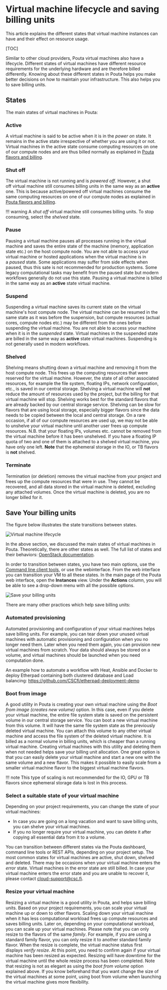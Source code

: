# Virtual machine lifecycle and saving billing units

This article explains the different states that virtual machine instances
can have and their effect on resource usage.

[TOC]

Similar to other cloud providers, Pouta virtual machines also have a lifecycle. 
Different states of virtual machines have different
resource requirements for the underlying hardware and are therefore
billed differently. Knowing about these different states in Pouta 
helps you make better decisions on how to maintain your infrastructure.
This also helps you to save billing units. 

## States

The main states of virtual machines in Pouta:

### Active
A virtual machine is said to be active when it
is in the *power on* state. It remains in the active state
irrespective of whether you are using it or not. Virtual machines in
the active state consume computing resources on one of our compute
nodes and are thus billed normally as explained in [Pouta flavors and billing](vm-flavors-and-billing.md).

### Shut off
The virtual machine is not running and is *powered
off*. However, a shut off virtual machine still consumes billing
units in the same way as an **active** one. This is
because active/powered off virtual machines consume the same computing
resources on one of our compute nodes as explained in [Pouta flavors and billing](vm-flavors-and-billing.md).

!!! warning
    A *shut off* virtual machine still consumes billing units. To stop
    consuming, select the *shelved* state.

### Pause
Pausing a virtual machine pauses all processes running
in the virtual machine and saves the entire state of the machine
(memory, application state etc.) on the host compute node. You are
not able to access your virtual machine or hosted applications when
the virtual machine is in a *paused* state. Some applications may
suffer from side effects when  paused, thus this sate is not
recommended for production systems. Some legacy computational tasks
may benefit from the paused state but modern workflows generally do
not use this state. Pausing a virtual machine is billed in the same
way as an **active** state virtual machine.

### Suspend
Suspending a virtual machine saves its current state on
the virtual machine's host compute node. The virtual machine can be
resumed in the same state as it was before the suspension, but
compute resources (actual cores, compute nodes etc.) may be different
from the ones before suspending the virtual machine. You
are not able to access your machine when it is in the *suspended* state.
Virtual machines in the suspended state are billed in the same way
as **active** state virtual machines. Suspending is not generally used
in modern workflows.

### Shelved
Shelving means shutting down a virtual machine and removing it from the host compute node. 
This frees up the computing resources that were reserved for the virtual machine. 
However, the state of all other associated resources, for example the file system,
floating IPs, network configuration, etc., is saved in our central storage. 
Shelving a virtual machine will **not** reduce the amount of resources used by
the project, but the billing for that virtual machine will stop.
Shelving works best for the standard flavors that are already backed by our 
central storage service. Shelving can be slow for flavors that are using local storage,
especially bigger flavors since the data needs to be copied between the local and 
central storage. On a rare occasion, if all of our compute resources are used up, 
we may not be able to unshelve your virtual machine until another user frees up 
compute resources. N.B. that your floating IPs, volumes etc. cannot be removed from
the virtual machine before it has been unshelved. If you have a floating IP quota
of two and one of them is attached to a shelved virtual machine, you have only one left. 
**Note** that the ephemeral storage in the IO, or TB flavors is **not** shelved.


### Terminate
Termination (or deletion) removes the virtual machine
from your project and frees up the compute resources that were in
use. They cannot be recovered, and all data stored in the virtual
machine is deleted, excluding any attached volumes. Once the virtual
machine is deleted, you are no longer billed for it.

## Save Your billing units

The figure below illustrates the state transitions between
states.

![Virtual machine lifecycle](/img/instance-lifecycle-1.png)

In the above section, we discussed the main states of virtual
machines in Pouta. Theoretically, there are other states as well.
The full list of states and their behaviors: [OpenStack documentation](https://developer.openstack.org/api-guide/compute/server_concepts.html).

In order to transition between states, you have two main options, use the [Command line client tools](/cloud/pouta/command-line-tools/), or use the webinterface.
From the web interface you can transition your VM to all these states. In the main page of the Pouta web interface, open the **Instances** view. Under the **Actions** column, you will be able to see a drop-down menu with all the possible options.

![Save your billing units](/img/Save-Your-billing-units.png)

There are many other practices which help save billing units:

### Automated provisioning
Automated provisioning and configuration
of your virtual machines helps save billing units. For
example, you can tear down your unused virtual machines with automatic
provisioning and configuration when you no longer need them. Later when
you need them again, you can provision new virtual machines from
scratch. Your data should always be stored on a volume, and virtual
machines should be launched when you need computation done. 

An example how to automate a workflow with Heat, Ansible and Docker to
deploy Etherpad containing both clustered database and Load balancing: <https://github.com/CSCfi/etherpad-deployment-demo>

### Boot from image
A good utility in
Pouta is creating your own virtual machine using the *Boot from image
(creates new  volume)* option. In this case, even if you delete your
virtual  machine, the entire file system state is saved on the
persistent volume in our central storage service. You can boot a new
virtual machine from this volume. It will have the same file system
state as the previously deleted virtual machine. You can attach this
volume to any other virtual machine and access the file system of the
deleted virtual machine. It is billed as a normal volume in
billing units, which is cheaper than a running virtual
machine. Creating virtual machines with this utility and deleting them
when not needed helps save your billing unit
allocation. One great option is that you can easily delete your
virtual machine and start a new one with the same volume
and a new flavor. This makes it possible to easily scale
from a smaller virtual machine flavor to the biggest virtual machine
flavors.

!!! note
    This type of scaling is not recommended for the IO,
    GPU or TB flavors since ephemeral storage data is lost in this
    process.

### Select a suitable state of your virtual machine
Depending on your project requirements, you can change the state of your virtual
machines:

-   In case you are going on a long vacation and want to save 
    billing units, you can shelve your virtual machines.
-   If you no longer require your virtual machine, you can delete it
    after copying all essential data from it to a volume.

You can transition between different states via the Pouta dashboard,
command line tools or REST APIs, depending on your project setup. The
most common states for virtual machines are active, shut down,
shelved and deleted. There may be occasions when your virtual machine
enters the _error_ state. Virtual machines in the error state are still
billed. In case your virtual machine enters the error state and you are
unable to recover it, please contact cloud-support@csc.fi.

### Resize your virtual machine
Resizing a virtual machine is a
good utility in Pouta, and helps save billing
units. Based on your project requirements, you can scale your virtual machine up or
down to other flavors. Scaling down your
virtual machine when it has less computational workload frees up
compute resources and saves billing units. Later on,
depending on your computational workload, you can scale up your virtual
machines. Please note that you can only resize to the flavors of the
same *family*. For example, if you are using a standard
family flavor, you can only resize it to another standard family
flavor. When the resize is complete, the virtual machine status first
displays _verify resize_. At this point, you need to confirm again if
your virtual machine has been resized as expected. Resizing will have
downtime for the virtual machine until the whole resize process has
been completed. Note that resizing is not as elegant as using the _boot
from volume_ option explained above. If you know beforehand that you want change the
size of the virtual machines at some point, using boot from
volume when launching the virtual machine gives more
flexibility.


  [Pouta flavors and billing]: vm-flavors-and-billing.md
